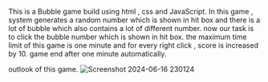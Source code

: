 This is a Bubble game build using html , css and JavaScript. In this game , system generates a random number which is shown in hit box and there is a lot of bubble which also contains a lot of different number.
now our task is to click the bubble number which is shown in hit box. the maximum time limit of this game is one minute and for every right click , score is increased by 10. game end after one minute automatically.

outlook of this game.
![Screenshot 2024-06-16 230124](https://github.com/Amarkr1717/Bubble-Game/assets/141627570/13787ba0-125f-4a92-82f0-1346e6533ab9)
